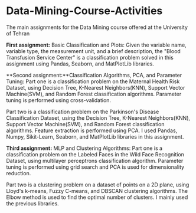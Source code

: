 # Data-Mining-Course-Activities
The main assignments for the Data Mining course offered at the University of Tehran

**First assignment:** Basic Classification and Plots: Given the variable name,
 variable type, the measurement unit, and a brief description, the "Blood Transfusion Service Center"
 is a classification problem solved in this assignment using Pandas, Seaborn, and MatPlotLib libraries.

 **Second assignment:**Classification Algorithms, PCA, and Parameter Tuning: Part one is a classification problem on the Maternal Health Risk Dataset, 
using Decision Tree, K-Nearest Neighbors(KNN), Support Vector Machine(SVM), and Random Forest classification algorithms.
 Parameter tuning is performed using cross-validation.

Part two is a classification problem on the Parkinson's Disease Classification Dataset, using the Decision Tree,
 K-Nearest Neighbors(KNN), Support Vector Machine(SVM), and Random Forest classification algorithms. Feature extraction is performed using PCA.
 I used Pandas, Numpy, Sikit-Learn, Seaborn, and MatPlotLib libraries in this assignment.

 **Third assignment:** MLP and Clustering Algorithms: Part one is a classification problem on the Labeled Faces in the Wild Face Recognition
 Dataset, using multilayer perceptrons classification algorithm. Parameter tuning is performed using grid search and PCA is used for dimensionality reduction.

Part two is a clustering problem on a dataset of points on a 2D plane, using Lloyd's k-means, Fuzzy C-means,
 and DBSCAN clustering algorithms. The Elbow method is used to find the optimal number of clusters.
I mainly used the previous libraries.
